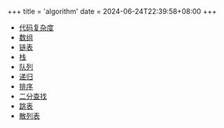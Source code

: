 +++
title = 'algorithm'
date = 2024-06-24T22:39:58+08:00
+++

+ [代码复杂度](/algorithm/complexity)
+ [数组](/algorithm/array)
+ [链表](/algorithm/link)
+ [栈](/algorithm/stack)
+ [队列](/algorithm/queue)
+ [递归](/algorithm/recursion)
+ [排序](/algorithm/sort)
+ [二分查找](/algorithm/binary_search)
+ [跳表](/algorithm/skiplist)
+ [散列表](/algorithm/hashtable)